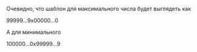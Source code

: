 


Очевидно, что шаблон для максимального числа будет выглядеть как

99999...9x00000...0

А для минимального 

100000...0x99999...9

